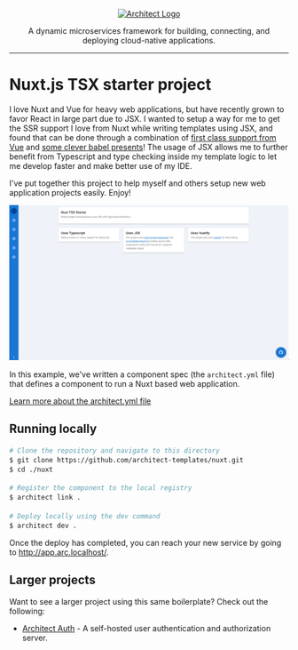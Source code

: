 <p align="center">
  <a href="//architect.io" target="blank"><img src="https://docs.architect.io/img/logo.svg" width="320" alt="Architect Logo" /></a>
</p>

<p align="center">
  A dynamic microservices framework for building, connecting, and deploying cloud-native applications.
</p>

---

# Nuxt.js TSX starter project

I love Nuxt and Vue for heavy web applications, but have recently grown to favor React in large part due to JSX. I wanted to setup a way for me to get the SSR support I love from Nuxt while writing templates using JSX, and found that can be done through a combination of [first class support from Vue](https://vuejs.org/v2/guide/render-function.html#JSX) and [some clever babel presents](https://github.com/vuejs/jsx)! The usage of JSX allows me to further benefit from Typescript and type checking inside my template logic to let me develop faster and make better use of my IDE.

I've put together this project to help myself and others setup new web application projects easily. Enjoy!

![Screenshot](./screenshot.png)

In this example, we've written a component spec (the `architect.yml` file) that defines a component to run a Nuxt based web application.

[Learn more about the architect.yml file](//docs.architect.io/configuration)

## Running locally

```sh
# Clone the repository and navigate to this directory
$ git clone https://github.com/architect-templates/nuxt.git
$ cd ./nuxt

# Register the component to the local registry
$ architect link .

# Deploy locally using the dev command
$ architect dev .
```

Once the deploy has completed, you can reach your new service by going to http://app.arc.localhost/.

## Larger projects

Want to see a larger project using this same boilerplate? Check out the following:

- [Architect Auth](https://github.com/architect-team/architect-auth) - A self-hosted user authentication and authorization server.
